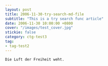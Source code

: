 ```yaml
---
layout: post
title: 2006-11-30-try-search-md-file
subtitle: "This is a try search func article"
date: 2006-11-30 10:00:00 +0800
cover: "/images/test_cover.jpg"
stickie: false
category: ctg-test3
tag:
- tag-test2
---
```

    Die Luft der Freiheit weht.
            